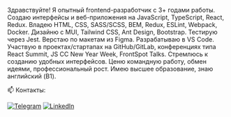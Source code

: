 Здравствуйте! Я опытный frontend-разработчик с 3+ годами работы. Создаю интерфейсы и веб-приложения на JavaScript, TypeScript, React, Redux. Владею HTML, CSS, SASS/SCSS, BEM, Redux, ESLint, Webpack, Docker. Дизайню с MUI, Tailwind CSS, Ant Design, Bootstrap. Тестирую через Jest. Верстаю по макетам из Figma. Разрабатываю в VS Code. Участвую в проектах/стартапах на GitHub/GitLab, конференциях типа React Summit, JS CC New Year Week, FrontSpot Talks. Стремлюсь к созданию удобных интерфейсов. Ценю командную работу, обмен идеями, профессиональный рост. Имею высшее образование, знаю английский (B1).

📫 Контакты:

[![Telegram](https://img.shields.io/badge/-Telegram-111?style=for-the-badge&logo=Telegram&color=linen)](https://t.me/@tgwebdev) [![LinkedIn](https://img.shields.io/badge/-LinkedIn-111?style=for-the-badge&logo=LinkedIn&color=linen&logoColor=dodgerblue)](http://linkedin.com/in/yuriyvyatkin)
